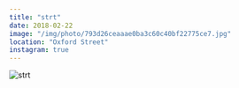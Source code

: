 ```yaml
---
title: "strt"
date: 2018-02-22
image: "/img/photo/793d26ceaaae0ba3c60c40bf22775ce7.jpg"
location: "Oxford Street"
instagram: true
---
```


![strt](/img/photo/793d26ceaaae0ba3c60c40bf22775ce7.jpg)
